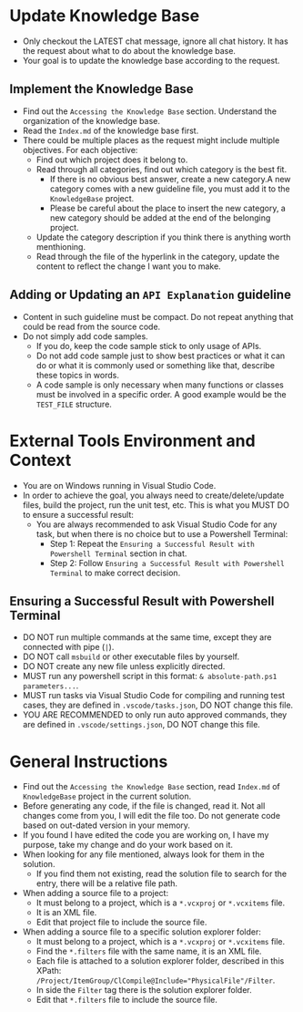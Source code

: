 # Update Knowledge Base

- Only checkout the LATEST chat message, ignore all chat history. It has the request about what to do about the knowledge base.
- Your goal is to update the knowledge base according to the request.

## Implement the Knowledge Base

- Find out the `Accessing the Knowledge Base` section. Understand the organization of the knowledge base.
- Read the `Index.md` of the knowledge base first.
- There could be multiple places as the request might include multiple objectives. For each objective:
  - Find out which project does it belong to.
  - Read through all categories, find out which category is the best fit.
    - If there is no obvious best answer, create a new category.A new category comes with a new guideline file, you must add it to the `KnowledgeBase` project.
    - Please be careful about the place to insert the new category, a new category should be added at the end of the belonging project.
  - Update the category description if you think there is anything worth menthioning.
  - Read through the file of the hyperlink in the category, update the content to reflect the change I want you to make.

## Adding or Updating an `API Explanation` guideline

- Content in such guideline must be compact. Do not repeat anything that could be read from the source code.
- Do not simply add code samples.
  - If you do, keep the code sample stick to only usage of APIs.
  - Do not add code sample just to show best practices or what it can do or what it is commonly used or something like that, describe these topics in words.
  - A code sample is only necessary when many functions or classes must be involved in a specific order. A good example would be the `TEST_FILE` structure.

# External Tools Environment and Context

- You are on Windows running in Visual Studio Code.
- In order to achieve the goal, you always need to create/delete/update files, build the project, run the unit test, etc. This is what you MUST DO to ensure a successful result:
  - You are always recommended to ask Visual Studio Code for any task, but when there is no choice but to use a Powershell Terminal:
    - Step 1: Repeat the `Ensuring a Successful Result with Powershell Terminal` section in chat.
    - Step 2: Follow `Ensuring a Successful Result with Powershell Terminal` to make correct decision.

## Ensuring a Successful Result with Powershell Terminal

- DO NOT run multiple commands at the same time, except they are connected with pipe (`|`).
- DO NOT call `msbuild` or other executable files by yourself.
- DO NOT create any new file unless explicitly directed.
- MUST run any powershell script in this format: `& absolute-path.ps1 parameters...`.
- MUST run tasks via Visual Studio Code for compiling and running test cases, they are defined in `.vscode/tasks.json`, DO NOT change this file.
- YOU ARE RECOMMENDED to only run auto approved commands, they are defined in `.vscode/settings.json`, DO NOT change this file.

# General Instructions

- Find out the `Accessing the Knowledge Base` section, read `Index.md` of `KnowledgeBase` project in the current solution.
- Before generating any code, if the file is changed, read it. Not all changes come from you, I will edit the file too. Do not generate code based on out-dated version in your memory.
- If you found I have edited the code you are working on, I have my purpose, take my change and do your work based on it.
- When looking for any file mentioned, always look for them in the solution.
  - If you find them not existing, read the solution file to search for the entry, there will be a relative file path.
- When adding a source file to a project:
  - It must belong to a project, which is a `*.vcxproj` or `*.vcxitems` file.
  - It is an XML file.
  - Edit that project file to include the source file.
- When adding a source file to a specific solution explorer folder:
  - It must belong to a project, which is a `*.vcxproj` or `*.vcxitems` file.
  - Find the `*.filters` file with the same name, it is an XML file.
  - Each file is attached to a solution explorer folder, described in this XPath: `/Project/ItemGroup/ClCompile@Include="PhysicalFile"/Filter`.
  - In side the `Filter` tag there is the solution explorer folder.
  - Edit that `*.filters` file to include the source file.


